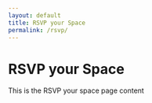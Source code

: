```yaml
---
layout: default
title: RSVP your Space
permalink: /rsvp/
---
```


# RSVP your Space

This is the RSVP your space page content
